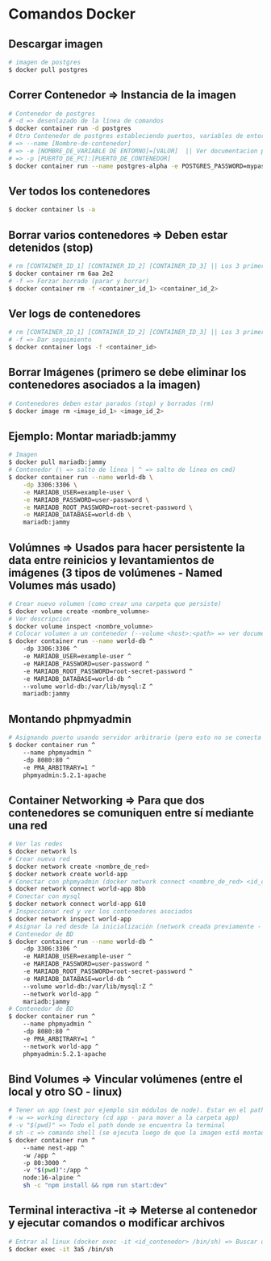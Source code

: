 # Comandos Docker

## Descargar imagen
```bash
# imagen de postgres
$ docker pull postgres
```
## Correr Contenedor => Instancia de la imagen
```bash
# Contenedor de postgres
# -d => desenlazado de la línea de comandos
$ docker container run -d postgres
# Otro Contenedor de postgres estableciendo puertos, variables de entorno, nombre de contenedor
# => --name [Nombre-de-contenedor]
# => -e [NOMBRE_DE_VARIABLE DE ENTORNO]=[VALOR]  || Ver documentacion para los nombres de las variables
# => -p [PUERTO_DE_PC]:[PUERTO_DE_CONTENEDOR]
$ docker container run --name postgres-alpha -e POSTGRES_PASSWORD=mypass -dp 5432:5432 postgres
```

## Ver todos los contenedores
```bash
$ docker container ls -a
```

## Borrar varios contenedores => Deben estar detenidos (stop)
```bash
# rm [CONTAINER_ID_1] [CONTAINER_ID_2] [CONTAINER_ID_3] || Los 3 primeros valores (o todos)
$ docker container rm 6aa 2e2
# -f => Forzar borrado (parar y borrar)
$ docker container rm -f <container_id_1> <container_id_2>
```

## Ver logs de contenedores
```bash
# rm [CONTAINER_ID_1] [CONTAINER_ID_2] [CONTAINER_ID_3] || Los 3 primeros valores (o todos)
# -f => Dar seguimiento
$ docker container logs -f <container_id>
```

## Borrar Imágenes (primero se debe eliminar los contenedores asociados a la imagen)
```bash
# Contenedores deben estar parados (stop) y borrados (rm)
$ docker image rm <image_id_1> <image_id_2>
```

## Ejemplo: Montar mariadb:jammy
```bash
# Imagen
$ docker pull mariadb:jammy
# Contenedor (\ => salto de línea | ^ => salto de línea en cmd)
$ docker container run --name world-db \
	-dp 3306:3306 \
	-e MARIADB_USER=example-user \
	-e MARIADB_PASSWORD=user-password \
	-e MARIADB_ROOT_PASSWORD=root-secret-password \
	-e MARIADB_DATABASE=world-db \
	mariadb:jammy
```

## Volúmnes => Usados para hacer persistente la data entre reinicios y levantamientos de imágenes (3 tipos de volúmenes - Named Volumes más usado)
```bash
# Crear nuevo volumen (como crear una carpeta que persiste)
$ docker volume create <nombre_volumne>
# Ver descripcion
$ docker volume inspect <nombre_volumne>
# Colocar volumen a un contenedor (--volume <host>:<path> => ver documentación para el path)
$ docker container run --name world-db ^
	-dp 3306:3306 ^
	-e MARIADB_USER=example-user ^
	-e MARIADB_PASSWORD=user-password ^
	-e MARIADB_ROOT_PASSWORD=root-secret-password ^
	-e MARIADB_DATABASE=world-db ^
	--volume world-db:/var/lib/mysql:Z ^
	mariadb:jammy
```

## Montando phpmyadmin
```bash
# Asignando puerto usando servidor arbitrario (pero esto no se conecta a BD world-db | necesita una red - network)
$ docker container run ^
	--name phpmyadmin ^
	-dp 8080:80 ^
	-e PMA_ARBITRARY=1 ^
	phpmyadmin:5.2.1-apache
```

## Container Networking => Para que dos contenedores se comuniquen entre sí mediante una red
```bash
# Ver las redes
$ docker network ls
# Crear nueva red
$ docker network create <nombre_de_red>
$ docker network create world-app
# Conectar con phpmyadmin (docker network connect <nombre_de_red> <id_contenedor | nombre_contenedor>) y...
$ docker network connect world-app 8bb
# Conectar con mysql
$ docker network connect world-app 610
# Inspeccionar red y ver los contenedores asociados
$ docker network inspect world-app
# Asignar la red desde la inicialización (network creada previamente - docker network create <nombre_de_red>)
# Contenedor de BD
$ docker container run --name world-db ^
	-dp 3306:3306 ^
	-e MARIADB_USER=example-user ^
	-e MARIADB_PASSWORD=user-password ^
	-e MARIADB_ROOT_PASSWORD=root-secret-password ^
	-e MARIADB_DATABASE=world-db ^
	--volume world-db:/var/lib/mysql:Z ^
	--network world-app ^
	mariadb:jammy
# Contenedor de BD
$ docker container run ^
	--name phpmyadmin ^
	-dp 8080:80 ^
	-e PMA_ARBITRARY=1 ^
	--network world-app ^
	phpmyadmin:5.2.1-apache
```

## Bind Volumes => Vincular volúmenes (entre el local y otro SO - linux)
```bash
# Tener un app (nest por ejemplo sin módulos de node). Estar en el path de la app
# -w => working directory (cd app - para mover a la carpeta app)
# -v "$(pwd)" => Todo el path donde se encuentra la terminal
# sh -c => comando shell (se ejecuta luego de que la imagen está montada)
$ docker container run ^
	--name nest-app ^
	-w /app ^
	-p 80:3000 ^
	-v "$(pwd)":/app ^
	node:16-alpine ^
	sh -c "npm install && npm run start:dev"
```

## Terminal interactiva -it => Meterse al contenedor y ejecutar comandos o modificar archivos
```bash
# Entrar al linux (docker exec -it <id_contenedor> /bin/sh) => Buscar dentro del file system la carpeta bin y ejecute ell shell
$ docker exec -it 3a5 /bin/sh
```